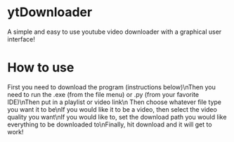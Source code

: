 # ytDownloader
A simple and easy to use youtube video downloader with a graphical user interface!
# How to use
First you need to download the program (instructions below)\nThen you need to run the .exe (from the file menu) or .py (from your favorite IDE)\nThen put in a playlist or video link\n Then choose whatever file type you want it to be\nIf you would like it to be a video, then select the video quality you want\nIf you would like to, set the download path you would like everything to be downloaded to\nFinally, hit download and it will get to work!

